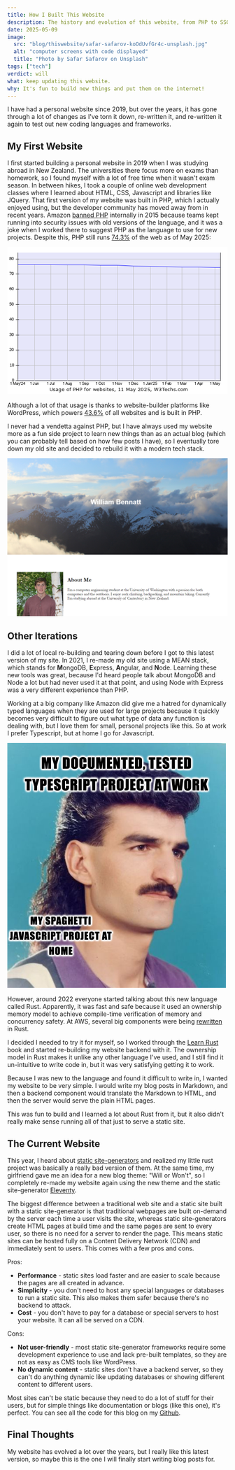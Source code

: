 ```yaml
---
title: How I Built This Website
description: The history and evolution of this website, from PHP to SSG.
date: 2025-05-09
image:
  src: "blog/thiswebsite/safar-safarov-koOdUvfGr4c-unsplash.jpg"
  alt: "computer screens with code displayed"
  title: "Photo by Safar Safarov on Unsplash"
tags: ["tech"]
verdict: will
what: keep updating this website.
why: It's fun to build new things and put them on the internet!
---
```


I have had a personal website since 2019, but over the years, it has gone through a lot of changes as I've torn it down, re-written it, and re-written it again to test out new coding languages and frameworks.

## My First Website

I first started building a personal website in 2019 when I was studying abroad in New Zealand. The universities there focus more on exams than homework, so I found myself with a lot of free time when it wasn't exam season. In between hikes, I took a couple of online web development classes where I learned about HTML, CSS, Javascript and libraries like JQuery. That first version of my website was built in PHP, which I actually enjoyed using, but the developer community has moved away from in recent years. Amazon [banned PHP](https://muldoon.cloud/programming/2020/04/17/programming-rules-thumb.html#rule-9-use-php-or-hack-if-you-want-to-test-server-changes-without-rebuilding) internally in 2015 because teams kept running into security issues with old versions of the language, and it was a joke when I worked there to suggest PHP as the language to use for new projects. Despite this, PHP still runs [74.3%](https://w3techs.com/technologies/details/pl-php) of the web as of May 2025:

![Usage of PHP for websites](./php_use_2025.png)

Although a lot of that usage is thanks to website-builder platforms like WordPress, which powers [43.6%](https://w3techs.com/technologies/details/cm-wordpress) of all websites and is built in PHP.

I never had a vendetta against PHP, but I have always used my website more as a fun side project to learn new things than as an actual blog (which you can probably tell based on how few posts I have), so I eventually tore down my old site and decided to rebuild it with a modern tech stack.

![screenshot of my first website =600x](./first-website-screenshot.png "My first website")

## Other Iterations

I did a lot of local re-building and tearing down before I got to this latest version of my site. In 2021, I re-made my old site using a MEAN stack, which stands for **M**ongoDB, **E**xpress, **A**ngular, and **N**ode. Learning these new tools was great, because I'd heard people talk about MongoDB and Node a lot but had never used it at that point, and using Node with Express was a very different experience than PHP.

Working at a big company like Amazon did give me a hatred for dynamically typed languages when they are used for large projects because it quickly becomes very difficult to figure out what type of data any function is dealing with, but I love them for small, personal projects like this. So at work I prefer Typescript, but at home I go for Javascript.

![mullet meme](./mullet.png)

However, around 2022 everyone started talking about this new language called Rust. Apparently, it was fast and safe because it used an ownership memory model to achieve compile-time verification of memory and concurrency safety. At AWS, several big components were being [rewritten](https://aws.amazon.com/blogs/opensource/why-aws-loves-rust-and-how-wed-like-to-help/) in Rust.

I decided I needed to try it for myself, so I worked through the [Learn Rust](https://doc.rust-lang.org/book/) book and started re-building my website backend with it. The ownership model in Rust makes it unlike any other language I've used, and I still find it un-intuitive to write code in, but it was very satisfying getting it to work.

Because I was new to the language and found it difficult to write in, I wanted my website to be very simple. I would write my blog posts in Markdown, and then a backend component would translate the Markdown to HTML, and then the server would serve the plain HTML pages.

This was fun to build and I learned a lot about Rust from it, but it also didn't really make sense running all of that just to serve a static site.

## The Current Website

This year, I heard about [static site-generators](https://www.cloudflare.com/learning/performance/static-site-generator/) and realized my little rust project was basically a really bad version of them. At the same time, my girlfriend gave me an idea for a new blog theme: "Will or Won't", so I completely re-made my website again using the new theme and the static site-generator [Eleventy](https://www.11ty.dev/docs/).

The biggest difference between a traditional web site and a static site built with a static site-generator is that traditional webpages are built on-demand by the server each time a user visits the site, whereas static site-generators create HTML pages at build time and the same pages are sent to every user, so there is no need for a server to render the page. This means static sites can be hosted fully on a Content Delivery Network (CDN) and immediately sent to users. This comes with a few pros and cons.

Pros:

- **Performance** - static sites load faster and are easier to scale because the pages are all created in advance.
- **Simplicity** - you don't need to host any special languages or databases to run a static site. This also makes them safer because there's no backend to attack.
- **Cost** - you don't have to pay for a database or special servers to host your website. It can all be served on a CDN.

Cons:

- **Not user-friendly** - most static site-generator frameworks require some development experience to use and lack pre-built templates, so they are not as easy as CMS tools like WordPress.
- **No dynamic content** - static sites don't have a backend server, so they can't do anything dynamic like updating databases or showing different content to different users.

Most sites can't be static because they need to do a lot of stuff for their users, but for simple things like documentation or blogs (like this one), it's perfect. You can see all the code for this blog on my [Github](https://github.com/willBennatt/blog2025).

## Final Thoughts

My website has evolved a lot over the years, but I really like this latest version, so maybe this is the one I will finally start writing blog posts for.
